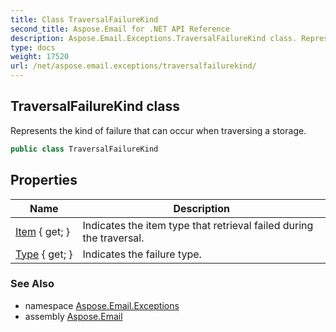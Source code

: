 ```yaml
---
title: Class TraversalFailureKind
second_title: Aspose.Email for .NET API Reference
description: Aspose.Email.Exceptions.TraversalFailureKind class. Represents the kind of failure that can occur when traversing a storage
type: docs
weight: 17520
url: /net/aspose.email.exceptions/traversalfailurekind/
---
```

## TraversalFailureKind class

Represents the kind of failure that can occur when traversing a storage.

```csharp
public class TraversalFailureKind
```

## Properties

| Name | Description |
| --- | --- |
| [Item](../../aspose.email.exceptions/traversalfailurekind/item/) { get; } | Indicates the item type that retrieval failed during the traversal. |
| [Type](../../aspose.email.exceptions/traversalfailurekind/type/) { get; } | Indicates the failure type. |

### See Also

* namespace [Aspose.Email.Exceptions](../../aspose.email.exceptions/)
* assembly [Aspose.Email](../../)


